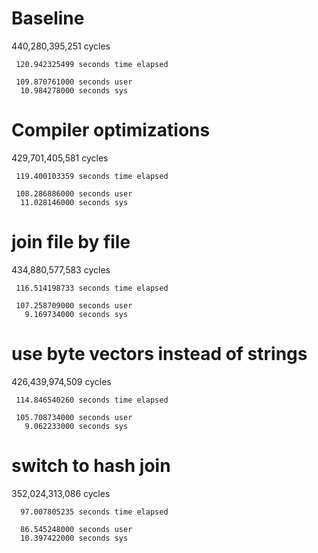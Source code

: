 # Baseline

   440,280,395,251      cycles

     120.942325499 seconds time elapsed

     109.870761000 seconds user
      10.984278000 seconds sys


# Compiler optimizations

   429,701,405,581      cycles

     119.400103359 seconds time elapsed

     108.286886000 seconds user
      11.028146000 seconds sys

# join file by file

   434,880,577,583      cycles

     116.514198733 seconds time elapsed

     107.258709000 seconds user
       9.169734000 seconds sys

# use byte vectors instead of strings

   426,439,974,509      cycles

     114.846540260 seconds time elapsed

     105.708734000 seconds user
       9.062233000 seconds sys

# switch to hash join

   352,024,313,086      cycles

      97.007805235 seconds time elapsed

      86.545248000 seconds user
      10.397422000 seconds sys
